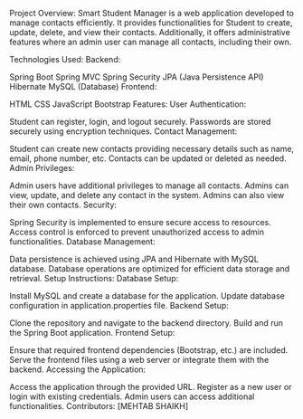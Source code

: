 Project Overview:
Smart Student Manager is a web application developed to manage contacts efficiently. It provides functionalities for Student to create, update, delete, and view their contacts. Additionally, it offers administrative features where an admin user can manage all contacts, including their own.

Technologies Used:
Backend:

Spring Boot
Spring MVC
Spring Security
JPA (Java Persistence API)
Hibernate
MySQL (Database)
Frontend:

HTML
CSS
JavaScript
Bootstrap
Features:
User Authentication:

Student can register, login, and logout securely.
Passwords are stored securely using encryption techniques.
Contact Management:

Student can create new contacts providing necessary details such as name, email, phone number, etc.
Contacts can be updated or deleted as needed.
Admin Privileges:

Admin users have additional privileges to manage all contacts.
Admins can view, update, and delete any contact in the system.
Admins can also view their own contacts.
Security:

Spring Security is implemented to ensure secure access to resources.
Access control is enforced to prevent unauthorized access to admin functionalities.
Database Management:

Data persistence is achieved using JPA and Hibernate with MySQL database.
Database operations are optimized for efficient data storage and retrieval.
Setup Instructions:
Database Setup:

Install MySQL and create a database for the application.
Update database configuration in application.properties file.
Backend Setup:

Clone the repository and navigate to the backend directory.
Build and run the Spring Boot application.
Frontend Setup:

Ensure that required frontend dependencies (Bootstrap, etc.) are included.
Serve the frontend files using a web server or integrate them with the backend.
Accessing the Application:

Access the application through the provided URL.
Register as a new user or login with existing credentials.
Admin users can access additional functionalities.
Contributors:
[MEHTAB SHAIKH]

